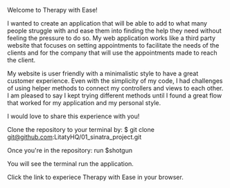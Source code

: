 Welcome to Therapy with Ease!

I wanted to create an application that will be able to add to what many people struggle with and ease them into finding the help they need without feeling the pressure to do so. My web application works like a third party website that focuses on setting appointments to facilitate the needs of the clients and for the company that will use the appointments made to reach the client.

My website is user friendly with a minimalistic style to have a great customer experience. Even with the simplicity of my code, I had challenges of using helper methods to connect my controllers and views to each other. I am pleased to say I kept trying different methods until I found a great flow that worked for my application and my personal style.

I would love to share this experience with you! 

Clone the repository to your terminal by:
$ git clone git@github.com:LitatyHQ/01_sinatra_project.git

Once you're in the repository:
run $shotgun

You will see the terminal run the application. 

Click the link to experiece Therapy with Ease in your browser.


